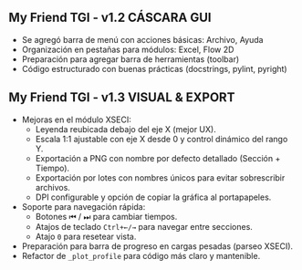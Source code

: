 ## My Friend TGI - v1.2 CÁSCARA GUI

- Se agregó barra de menú con acciones básicas: Archivo, Ayuda
- Organización en pestañas para módulos: Excel, Flow 2D
- Preparación para agregar barra de herramientas (toolbar)
- Código estructurado con buenas prácticas (docstrings, pylint, pyright)
## My Friend TGI - v1.3 VISUAL & EXPORT

- Mejoras en el módulo XSECI:
  - Leyenda reubicada debajo del eje X (mejor UX).
  - Escala 1:1 ajustable con eje X desde 0 y control dinámico del rango Y.
  - Exportación a PNG con nombre por defecto detallado (Sección + Tiempo).
  - Exportación por lotes con nombres únicos para evitar sobrescribir archivos.
  - DPI configurable y opción de copiar la gráfica al portapapeles.
- Soporte para navegación rápida:
  - Botones ⏮ / ⏭ para cambiar tiempos.
  - Atajos de teclado `Ctrl+←/→` para navegar entre secciones.
  - Atajo `0` para resetear vista.
- Preparación para barra de progreso en cargas pesadas (parseo XSECI).
- Refactor de `_plot_profile` para código más claro y mantenible.
